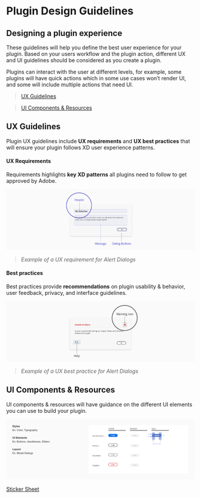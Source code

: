 # **Plugin Design Guidelines**


## Designing a plugin experience

These guidelines will help you define the best user experience for your plugin. Based on your users workflow and the plugin action, different UX and UI guidelines should be considered as you create a plugin.
 
Plugins can interact with the user at different levels, for example, some plugins will have quick actions which in some use cases won’t render UI, and some will include multiple actions that need UI. 


> [UX Guidelines](./ux_guidelines/index.md) 

> [UI Components & Resources](./ui_resources/index.md)


## UX Guidelines 
Plugin UX guidelines include **UX requirements** and **UX best practices** that will ensure your plugin follows XD user experience patterns. 

#### UX Requirements
Requirements highlights **key XD patterns** all plugins need to follow to get approved by Adobe. 

![UX Requirement](ux_images/Requirement.png)
> _Example of a UX requirement for Alert Dialogs_

#### Best practices
Best practices provide **recommendations** on plugin usability & behavior, user feedback, privacy, and interface guidelines. 

![UX Best Practice](ux_images/BestPractice.png)
> _Example of a UX best practice for Alert Dialogs_


## UI Components & Resources
 
UI components & resources will have guidance on the different UI elements you can use to build your plugin.

![UI Components](ux_images/Style_examples.png)

[Sticker Sheet](./ui_resources/Sticker_sheet.md)
